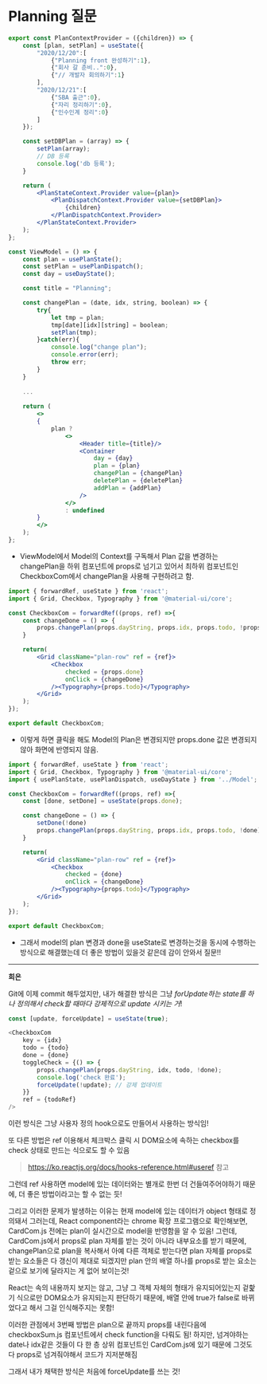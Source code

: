 # Planning 질문

```jsx
export const PlanContextProvider = ({children}) => {
	const [plan, setPlan] = useState({
		"2020/12/20":[
			{"Planning front 완성하기":1},
			{"회사 갈 준비..":0},
			{"// 개발자 회의하기":1}
		], 
		"2020/12/21":[
			{"SBA 출근":0},
			{"자리 정리하기":0},
			{"인수인계 정리":0}
		]
	});

	const setDBPlan = (array) => {
		setPlan(array);
		// DB 등록
		console.log('db 등록');
	}

	return (
		<PlanStateContext.Provider value={plan}>
			<PlanDispatchContext.Provider value={setDBPlan}>
				{children}
			</PlanDispatchContext.Provider>
		</PlanStateContext.Provider>
	);
};
```

```jsx
const ViewModel = () => {
	const plan = usePlanState();
	const setPlan = usePlanDispatch();
	const day = useDayState();

	const title = "Planning";

	const changePlan = (date, idx, string, boolean) => {
		try{
			let tmp = plan;
			tmp[date][idx][string] = boolean;
			setPlan(tmp);
		}catch(err){
			console.log("change plan");
			console.error(err);
			throw err;
		}
	}
    
    ...
    
    return (
		<>
		{
			plan ?
				<>
					<Header title={title}/>
					<Container
						day = {day}
						plan = {plan}
						changePlan = {changePlan}
						deletePlan = {deletePlan}
						addPlan = {addPlan}
					/>
				</>
				: undefined
		}
		</>
	);
};
```

*  ViewModel에서 Model의 Context를 구독해서 Plan 값을 변경하는 changePlan을 하위 컴포넌트에 props로 넘기고 있어서 최하위 컴포넌트인 CheckboxCom에서 changePlan을 사용해 구현하려고 함.



```jsx
import { forwardRef, useState } from 'react';
import { Grid, Checkbox, Typography } from '@material-ui/core';

const CheckboxCom = forwardRef((props, ref) =>{
	const changeDone = () => {
		props.changePlan(props.dayString, props.idx, props.todo, !props.done)
	}

	return(
		<Grid className="plan-row" ref = {ref}>
			<Checkbox 
				checked = {props.done}
				onClick = {changeDone}
			/><Typography>{props.todo}</Typography>
		</Grid>
	);
});

export default CheckboxCom;
```

* 이렇게 하면 클릭을 해도 Model의 Plan은 변경되지만 props.done 값은 변경되지 않아 화면에 반영되지 않음.



```jsx
import { forwardRef, useState } from 'react';
import { Grid, Checkbox, Typography } from '@material-ui/core';
import { usePlanState, usePlanDispatch, useDayState } from '../Model';

const CheckboxCom = forwardRef((props, ref) =>{
	const [done, setDone] = useState(props.done);

	const changeDone = () => {
		setDone(!done)
		props.changePlan(props.dayString, props.idx, props.todo, !done)
	}

	return(
		<Grid className="plan-row" ref = {ref}>
			<Checkbox 
				checked = {done}
				onClick = {changeDone}
			/><Typography>{props.todo}</Typography>
		</Grid>
	);
});

export default CheckboxCom;
```

* 그래서 model의 plan 변경과 done을 useState로 변경하는것을 동시에 수행하는 방식으로 해결했는데 더 좋은 방법이 있을것 같은데 감이 안와서 질문!!



----

**희은**

Git에 이제 commit 해두었지만, 내가 해결한 방식은 그냥 *forUpdate하는 state를 하나 정의해서 check할 때마다 강제적으로 update 시키는 거*!

```js
const [update, forceUpdate] = useState(true);

<CheckboxCom
    key = {idx}
    todo = {todo}
    done = {done}
    toggleCheck = {() => {
        props.changePlan(props.dayString, idx, todo, !done);
        console.log('check 완료');
        forceUpdate(!update); // 강제 업데이트
    }}
    ref = {todoRef}
/>
```

이런 방식은 그냥 사용자 정의 hook으로도 만들어서 사용하는 방식임!



또 다른 방법은 ref 이용해서 체크박스 클릭 시 DOM요소에 속하는 checkbox를 check 상태로 만드는 식으로도 할 수 있음

>  https://ko.reactjs.org/docs/hooks-reference.html#useref 참고 

그런데 ref 사용하면 model에 있는 데이터와는 별개로 한번 더 건들여주어야하기 때문에, 더 좋은 방법이라고는 할 수 없는 듯!



그리고 이러한 문제가 발생하는 이유는 현재 model에 있는 데이터가 object 형태로 정의돼서 그러는데, React component라는 chrome 확장 프로그램으로 확인해보면, CardCom.js 전에는 plan이 실시간으로 model을 반영함을 알 수 있음! 그런데, CardCom.js에서 props로 plan 자체를 받는 것이 아니라 내부요소를 받기 때문에, changePlan으로 plan을 복사해서 아예 다른 객체로 받는다면 plan 자체를 props로 받는 요소들은 다 갱신이 제대로 되겠지만 plan 안의 배열 하나를 props로 받는 요소는 겉으로 보기에 달라지는 게 없어 보이는것!

React는 속의 내용까지 보지는 않고, 그냥 그 객체 자체의 형태가 유지되어있는지 겉핥기 식으로만 DOM요소가 유지되는지 판단하기 때문에, 배열 안에 true가 false로 바뀌었다고 해서 그걸 인식해주지는 못함!



이러한 관점에서 3번째 방법은 plan으로 끝까지 props를 내린다음에 checkboxSum.js 컴포넌트에서 check function을 다뤄도 됨! 하지만, 넘겨야하는 date나 idx같은 것들이 다 한 층 상위 컴포넌트인 CardCom.js에 있기 때문에 그것도 다 props로 넘겨줘야해서 코드가 지저분해짐



그래서 내가 채택한 방식은 처음에 forceUpdate를 쓰는 것!